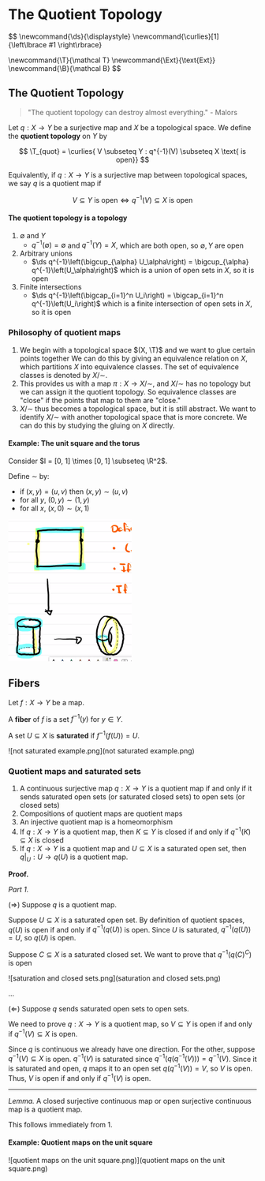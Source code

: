 # The Quotient Topology

$$
\newcommand{\ds}{\displaystyle}
\newcommand{\curlies}[1]{\left\lbrace #1 \right\rbrace}

\newcommand{\T}{\mathcal T}
\newcommand{\Ext}{\text{Ext}}
\newcommand{\B}{\mathcal B}
$$

## The Quotient Topology

> "The quotient topology can destroy almost everything." - Malors

Let $q : X \to Y$ be a surjective map and $X$ be a topological space. We define the **quotient topology** on $Y$ by

$$
\T_{quot} = \curlies{ V \subseteq Y : q^{-1}(V) \subseteq X \text{ is open}}
$$

Equivalently, if $q: X \to Y$ is a surjective map between topological spaces, we say $q$ is a quotient map if

$$
V \subseteq Y \text{ is open} \Leftrightarrow q^{-1}(V) \subseteq X \text{ is open}
$$

#### The quotient topology is a topology

1. $\emptyset$ and $Y$
   - $q^{-1}(\emptyset) = \emptyset$ and $q^{-1}(Y) = X$, which are both open, so $\emptyset, Y$ are open
2. Arbitrary unions
   - $\ds q^{-1}\left(\bigcup_{\alpha} U_\alpha\right) = \bigcup_{\alpha} q^{-1}\left(U_\alpha\right)$ which is a union of open sets in $X$, so it is open
3. Finite intersections
   - $\ds q^{-1}\left(\bigcap_{i=1}^n U_i\right) = \bigcap_{i=1}^n q^{-1}\left(U_i\right)$ which is a finite intersection of open sets in $X$, so it is open

### Philosophy of quotient maps

1. We begin with a topological space $(X, \T)$ and we want to glue certain points together We can do this by giving an equivalence relation on $X$, which partitions $X$ into equivalence classes. The set of equivalence classes is denoted by $X/\sim$.
2. This provides us with a map $\pi : X \to X/\sim$, and $X/\sim$ has no topology but we can assign it the quotient topology. So equivalence classes are "close" if the points that map to them are "close."
3. $X/\sim$ thus becomes a topological space, but it is still abstract. We want to identify $X/\sim$ with another topological space that is more concrete. We can do this by studying the gluing on $X$ directly.

#### Example: The unit square and the torus

Consider $I = [0, 1] \times [0, 1] \subseteq \R^2$.

Define $\sim$ by:

- if $(x, y) = (u, v)$ then $(x, y) \sim (u, v)$
- for all $y$, $(0, y) \sim (1, y)$
- for all $x$, $(x, 0) \sim (x, 1)$

<img src="unit square to cylinder to torus.png" alt="unit square to cylinder to torus.png" style="zoom:50%;" />

## Fibers

Let $f: X \to Y$ be a map.

A **fiber** of $f$ is a set $f^{-1}(y)$ for $y \in Y$.

A set $U \subseteq X$ is **saturated** if $f^{-1}(f(U)) = U$.

![not saturated example.png](not saturated example.png)

### Quotient maps and saturated sets

1. A continuous surjective map $q : X \to Y$ is a quotient map if and only if it sends saturated open sets (or saturated closed sets) to open sets (or closed sets)
2. Compositions of quotient maps are quotient maps
3. An injective quotient map is a homeomorphism
4. If $q : X \to Y$ is a quotient map, then $K \subseteq Y$ is closed if and only if $q^{-1}(K) \subseteq X$ is closed
5. If $q : X \to Y$ is a quotient map and $U \subseteq X$ is a saturated open set, then $q\vert_U : U \to q(U)$ is a quotient map.

**Proof.**

*Part 1.*

($\Rightarrow$) Suppose $q$ is a quotient map.

Suppose $U \subseteq X$ is a saturated open set. By definition of quotient spaces, $q(U)$ is open if and only if $q^{-1}(q(U))$ is open. Since $U$ is saturated, $q^{-1}(q(U)) = U$, so $q(U)$ is open.

Suppose $C \subseteq X$ is a saturated closed set. We want to prove that $q^{-1}\left(q(C)^C\right)$ is open

![saturation and closed sets.png](saturation and closed sets.png)

...

($\Leftarrow$) Suppose $q$ sends saturated open sets to open sets.

We need to prove $q: X \to Y$ is a quotient map, so $V \subseteq Y$ is open if and only if $q^{-1}(V) \subseteq X$ is open.

Since $q$ is continuous we already have one direction. For the other, suppose $q^{-1}(V) \subseteq X$ is open. $q^{-1}(V)$ is saturated since $q^{-1}(q(q^{-1}(V))) = q^{-1}(V)$. Since it is saturated and open, $q$ maps it to an open set $q(q^{-1}(V)) = V$, so $V$ is open. Thus, $V$ is open if and only if $q^{-1}(V)$ is open.

---

*Lemma.* A closed surjective continuous map or open surjective continuous map is a quotient map.

This follows immediately from 1.

#### Example: Quotient maps on the unit square

![quotient maps on the unit square.png)](quotient maps on the unit square.png)